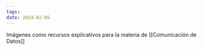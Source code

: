```yaml
---
tags: 
date: 2024-02-05
---
```

Imágenes como recursos explicativos para la materia de [[Comunicación de Datos]]